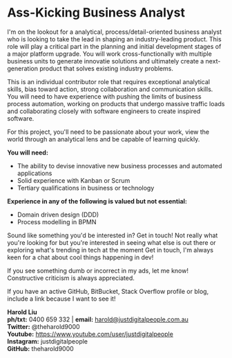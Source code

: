 # Ass-Kicking Business Analyst

I'm on the lookout for a analytical, process/detail-oriented business analyst who is looking to take the lead in shaping an industry-leading product. This role will play a critical part in the planning and initial development stages of a major platform upgrade. You will work cross-functionally with multiple business units to generate innovatie solutions and ultimately create a next-generation product that solves existing industry problems. 

This is an individual contributor role that requires exceptional analytical skills, bias toward action, strong collaboration and communication skills. You will need to have experience with pushing the limits of business process automation, working on products that undergo massive traffic loads and collaborating closely with software engineers to create inspired software. 

For this project, you'll need to be passionate about your work, view the world through an analytical lens and be capable of learning quickly.

**You will need:**
* The ability to devise innovative new business processes and automated applications
* Solid experience with Kanban or Scrum
* Tertiary qualifications in business or technology

**Experience in any of the following is valued but not essential:**
* Domain driven design (DDD)
* Process modelling in BPMN

Sound like something you'd be interested in? Get in touch! Not really what you're looking for but you're interested in seeing what else is out there or exploring what's trending in tech at the moment Get in touch, I'm always keen for a chat about cool things happening in dev!

If you see something dumb or incorrect in my ads, let me know! Constructive criticism is always appreciated.

If you have an active GitHub, BitBucket, Stack Overflow profile or blog, include a link because I want to see it!

**Harold Liu**</br>
**ph/txt:** 0400 659 332 | **email:** harold@justdigitalpeople.com.au</br>
**Twitter:** @theharold9000</br>
**Youtube:** https://www.youtube.com/user/justdigitalpeople</br>
**Instagram:** justdigitalpeople</br>
**GitHub:** theharold9000</br>